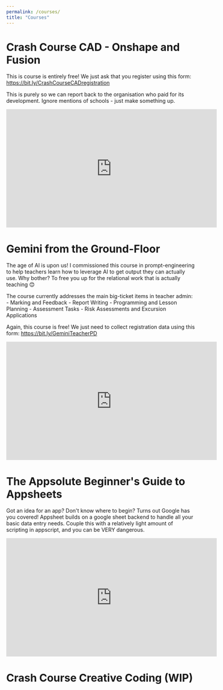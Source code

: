 ```yaml
---
permalink: /courses/
title: "Courses"
---
```


# Crash Course CAD - Onshape and Fusion

This is course is entirely free! We just ask that you register using this form: https://bit.ly/CrashCourseCADregistration

This is purely so we can report back to the organisation who paid for its development. Ignore mentions of schools - just make something up.

<iframe width="560" height="315" src="https://www.youtube.com/embed/a8Mj2Dlrn_A?si=KfztOlljWzRETdq4" title="YouTube video player" frameborder="0" allow="accelerometer; autoplay; clipboard-write; encrypted-media; gyroscope; picture-in-picture; web-share" referrerpolicy="strict-origin-when-cross-origin" allowfullscreen></iframe>



# Gemini from the Ground-Floor

The age of AI is upon us! I commissioned this course in prompt-engineering to help teachers learn how to leverage AI to get output they can actually use. Why bother? To free you up for the relational work that is actually teaching 😊

The course currently addresses the main big-ticket items in teacher admin:
    - Marking and Feedback
    - Report Writing
    - Programming and Lesson Planning
    - Assessment Tasks
    - Risk Assessments and Excursion Applications

Again, this course is free! We just need to collect registration data using this form: https://bit.ly/GeminiTeacherPD

<iframe width="560" height="315" src="https://www.youtube.com/embed/O95dzpvoDxQ?si=f91yUXPNq3ERd7tk" title="YouTube video player" frameborder="0" allow="accelerometer; autoplay; clipboard-write; encrypted-media; gyroscope; picture-in-picture; web-share" referrerpolicy="strict-origin-when-cross-origin" allowfullscreen></iframe>


# The Appsolute Beginner's Guide to Appsheets
Got an idea for an app? Don't know where to begin? Turns out Google has you covered! Appsheet builds on a google sheet backend to handle all your basic data entry needs. Couple this with a relatively light amount of scripting in appscript, and you can be VERY dangerous.

<iframe width="560" height="315" src="https://www.youtube.com/embed/videoseries?si=E2vRdmoL5dgSF_cR&amp;list=PL2TwGN9VmXKWa38bSUqMxZMNo41L0pQPB" title="YouTube video player" frameborder="0" allow="accelerometer; autoplay; clipboard-write; encrypted-media; gyroscope; picture-in-picture; web-share" referrerpolicy="strict-origin-when-cross-origin" allowfullscreen></iframe>

# Crash Course Creative Coding (WIP)